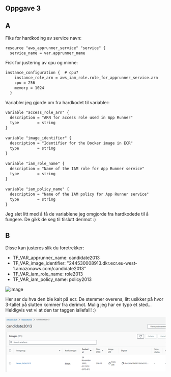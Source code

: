 ## Oppgave 3

## A

Fiks for hardkoding av service navn:
```
resource "aws_apprunner_service" "service" {
  service_name = var.apprunner_name
```
Fisk for justering av cpu og minne:
```
instance_configuration {  # cpu?
    instance_role_arn = aws_iam_role.role_for_apprunner_service.arn
    cpu = 256
    memory = 1024
  }
```

Variabler jeg gjorde om fra hardkodet til variabler:

```
variable "access_role_arn" {
  description = "ARN for access role used in App Runner"
  type        = string
}

variable "image_identifier" {
  description = "Identifier for the Docker image in ECR"
  type        = string
}

variable "iam_role_name" {
  description = "Name of the IAM role for App Runner service"
  type        = string
}

variable "iam_policy_name" {
  description = "Name of the IAM policy for App Runner service"
  type        = string
}
```


Jeg slet litt med å få de variablene jeg omgjorde fra hardkodede til å 
fungere. De gikk de seg til tilslutt derimot :)


## B

Disse kan justeres slik du foretrekker:
- TF_VAR_apprunner_name: candidate2013
- TF_VAR_image_identifier: "244530008913.dkr.ecr.eu-west-1.amazonaws.com/candidate2013"
- TF_VAR_iam_role_name: role2013
- TF_VAR_iam_policy_name: policy2013

![image](img/greenboth-3.png)


Her ser du hva den ble kalt på ecr. De stemmer overens, litt usikker på hvor
3-tallet på slutten kommer fra derimot. Mulig jeg har en typo et sted... Heldigvis
vet vi at den tar taggen iallefall! :)

![image](img/ecr.png)
